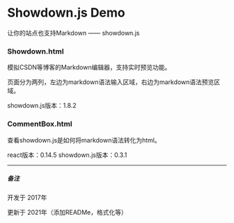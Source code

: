 # Showdown.js Demo

让你的站点也支持Markdown —— showdown.js

### Showdown.html

模拟CSDN等博客的Markdown编辑器，支持实时预览功能。

页面分为两列，左边为markdown语法输入区域，右边为markdown语法预览区域。

showdown.js版本：1.8.2

### CommentBox.html

查看showdown.js是如何将markdown语法转化为html。

react版本：0.14.5   showdown.js版本：0.3.1

<hr />

##### 备注

开发于 2017年

更新于 2021年（添加READMe，格式化等）

